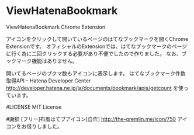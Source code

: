 # ViewHatenaBookmark
ViewHatenaBookmark Chrome Extension

アイコンをクリックして開いているページのはてなブックマークを開くChrome Extensionです。
オフィシャルのExtensionでは、はてなブックマークのページに行く為に二回クリックする必要があり不便でしたので作りました。
なお、ブックマーク機能はありません。

開いてるページのブクマ数もアイコンに表示します。
はてなブックマーク件数取得API - Hatena Developer Center
http://developer.hatena.ne.jp/ja/documents/bookmark/apis/getcount
を使っています。

#LICENSE
MIT License

#謝辞
[フリー]布風はてブアイコン[自作]
http://the-gremlin.me/icon/750
アイコンをお借りしました。
